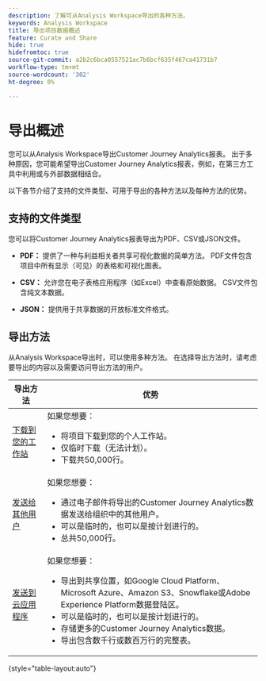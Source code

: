 ```yaml
---
description: 了解可从Analysis Workspace导出的各种方法。
keywords: Analysis Workspace
title: 导出项目数据概述
feature: Curate and Share
hide: true
hidefromtoc: true
source-git-commit: a2b2c6bca0557521ac7b6bcf635f467ca41731b7
workflow-type: tm+mt
source-wordcount: '302'
ht-degree: 0%

---
```


# 导出概述

您可以从Analysis Workspace导出Customer Journey Analytics报表。 出于多种原因，您可能希望导出Customer Journey Analytics报表，例如，在第三方工具中利用或与外部数据相结合。

以下各节介绍了支持的文件类型、可用于导出的各种方法以及每种方法的优势。

## 支持的文件类型

您可以将Customer Journey Analytics报表导出为PDF、CSV或JSON文件。

* **PDF：** 提供了一种与利益相关者共享可视化数据的简单方法。 PDF文件包含项目中所有显示（可见）的表格和可视化图表。

* **CSV：** 允许您在电子表格应用程序（如Excel）中查看原始数据。 CSV文件包含纯文本数据。

* **JSON：** 提供用于共享数据的开放标准文件格式。

## 导出方法

从Analysis Workspace导出时，可以使用多种方法。 在选择导出方法时，请考虑要导出的内容以及需要访问导出方法的用户。

| 导出方法 | 优势 |
|---------|----------|
| [下载到您的工作站](/help/analysis-workspace/export/download-send.md) | 如果您想要： <ul><li>将项目下载到您的个人工作站。</li><li>仅临时下载（无法计划）。</li> <li>下载共50,000行。</li> <!--true? Are there 2 different options to download to your workstation?--> <!-- is this emailing it? --> |
| [发送给其他用户](/help/analysis-workspace/export/t-schedule-report.md) | 如果您想要： <ul><li>通过电子邮件将导出的Customer Journey Analytics数据发送给组织中的其他用户。</li><li>可以是临时的，也可以是按计划进行的。</li> <li>总共50,000行。</li> <!--true?--> |
| [发送到云应用程序](/help/analysis-workspace/export/export-cloud.md) | 如果您想要： <ul><li>导出到共享位置，如Google Cloud Platform、Microsoft Azure、Amazon S3、Snowflake或Adobe Experience Platform数据登陆区。</li><li>可以是临时的，也可以是按计划进行的。</li><li>存储更多的Customer Journey Analytics数据。</li><li>导出包含数千行或数百万行的完整表。<!-- What other things? Wiki talks about things that aren't even possible in Data Warehouse. What are they? --> </li> |

{style="table-layout:auto"}

